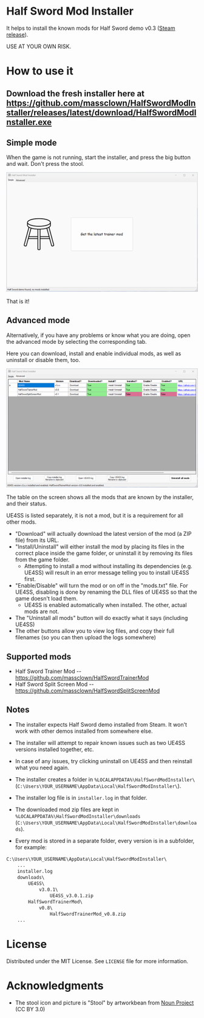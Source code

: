 # Half Sword Mod Installer

It helps to install the known mods for Half Sword demo v0.3 ([Steam release](https://store.steampowered.com/app/2397300/Half_Sword/)).

USE AT YOUR OWN RISK.

# How to use it

## Download the fresh installer here at https://github.com/massclown/HalfSwordModInstaller/releases/latest/download/HalfSwordModInstaller.exe

## Simple mode
When the game is not running, start the installer, and press the big button and wait. Don't press the stool.

![Alt text](images/ui_basic.png?raw=true "Screenshot of installer in simple mode")

That is it!

## Advanced mode
Alternatively, if you have any problems or know what you are doing, open the advanced mode by selecting the corresponding tab.

Here you can download, install and enable individual mods, as well as uninstall or disable them, too.

![Alt text](images/ui_advanced.png?raw=true "Screenshot of installer in advanced mode")

The table on the screen shows all the mods that are known by the installer, and their status.

UE4SS is listed separately, it is not a mod, but it is a requirement for all other mods.

* "Download" will actually download the latest version of the mod (a ZIP file) from its URL.
* "Install/Uninstall" will either install the mod by placing its files in the correct place inside the game folder,
or uninstall it by removing its files from the game folder.
    * Attempting to install a mod without installing its dependencies (e.g. UE4SS) will result in an error message telling you to install UE4SS first.
* "Enable/Disable" will turn the mod or on off in the "mods.txt" file. For UE4SS, disabling is done by renaming the DLL files of UE4SS so that the game doesn't load them.
    * UE4SS is enabled automatically when installed. The other, actual mods are not.
* The "Uninstall all mods" button will do exactly what it says (including UE4SS)
* The other buttons allow you to view log files, and copy their full filenames (so you can then upload the logs somewhere)

## Supported mods
* Half Sword Trainer Mod -- https://github.com/massclown/HalfSwordTrainerMod
* Half Sword Split Screen Mod -- https://github.com/massclown/HalfSwordSplitScreenMod

## Notes

* The installer expects Half Sword demo installed from Steam. It won't work with other demos installed from somewhere else.

* The installer will attempt to repair known issues such as two UE4SS versions installed together, etc.

* In case of any issues, try clicking uninstall on UE4SS and then reinstall what you need again.

* The installer creates a folder in `%LOCALAPPDATA%\HalfSwordModInstaller\` (`C:\Users\YOUR_USERNAME\AppData\Local\HalfSwordModInstaller\`).

* The installer log file is in `installer.log` in that folder.

* The downloaded mod zip files are kept in `%LOCALAPPDATA%\HalfSwordModInstaller\downloads`
(`C:\Users\YOUR_USERNAME\AppData\Local\HalfSwordModInstaller\downloads`).

* Every mod is stored in a separate folder, every version is in a subfolder, for example:

```
C:\Users\YOUR_USERNAME\AppData\Local\HalfSwordModInstaller\
    ...
    installer.log
    downloads\
        UE4SS\
            v3.0.1\
                UE4SS_v3.0.1.zip
        HalfSwordTrainerMod\
            v0.8\
                HalfSwordTrainerMod_v0.8.zip
    ...

```


# License

Distributed under the MIT License. See `LICENSE` file for more information.

# Acknowledgments
* The stool icon and picture is "Stool" by artworkbean from [Noun Project](https://thenounproject.com/) (CC BY 3.0)